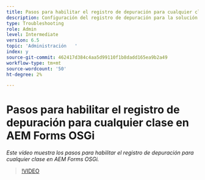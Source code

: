 ```yaml
---
title: Pasos para habilitar el registro de depuración para cualquier clase en AEM Forms OSGi
description: Configuración del registro de depuración para la solución de problemas de OSGi de AEM Forms
type: Troubleshooting
role: Admin
level: Intermediate
version: 6.5
topic: 'Administración   '
index: y
source-git-commit: 462417d384c4aa5d99110f1b8dadd165ea9b2a49
workflow-type: tm+mt
source-wordcount: '50'
ht-degree: 2%

---
```




# Pasos para habilitar el registro de depuración para cualquier clase en AEM Forms OSGi

*Este vídeo muestra los pasos para habilitar el registro de depuración para cualquier clase en AEM Forms OSGi.*

>[!VIDEO](https://video.tv.adobe.com/v/335521?quality=9&learn=on)